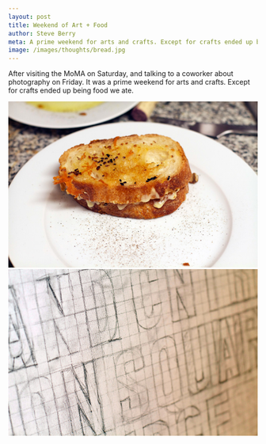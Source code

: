 ```yaml
---
layout: post
title: Weekend of Art + Food
author: Steve Berry
meta: A prime weekend for arts and crafts. Except for crafts ended up being food we ate.
image: /images/thoughts/bread.jpg
---
```


After visiting the MoMA on Saturday, and talking to a coworker about photography on Friday. It was a prime weekend for arts and crafts. Except for crafts ended up being food we ate.

<img src="/images/thoughts/bread.jpg" alt="Cheese and bread" class="scale-with-grid"/>
<img src="/images/thoughts/trace.jpg" alt="Tracing a grid on a canvas" class="scale-with-grid"/>